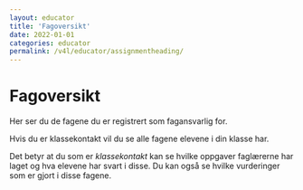 ```yaml
---
layout: educator
title: 'Fagoversikt'
date: 2022-01-01
categories: educator
permalink: /v4l/educator/assignmentheading/
---
```


# Fagoversikt

Her ser du de fagene du er registrert som fagansvarlig for. 

Hvis du er klassekontakt vil du se alle fagene elevene i din klasse har.

Det betyr at du som er *klassekontakt* kan se hvilke oppgaver faglærerne har laget og hva elevene har svart i disse. Du kan også se hvilke vurderinger som er gjort i disse fagene.